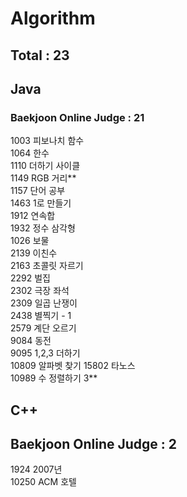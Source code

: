 # Algorithm

## Total : 23

## Java

### Baekjoon Online Judge : 21

1003 피보나치 함수  
1064 한수   
1110 더하기 사이클  
1149 RGB 거리**    
1157 단어 공부  
1463 1로 만들기  
1912 연속합  
1932 정수 삼각형  
1026 보물  
2139 이친수  
2163 초콜릿 자르기   
2292 벌집  
2302 극장 좌석  
2309 일곱 난쟁이   
2438 별찍기 - 1  
2579 계단 오르기     
9084 동전  
9095 1,2,3 더하기  
10809 알파벳 찾기 
15802 타노스  
10989 수 정렬하기 3**  

## C++

## Baekjoon Online Judge : 2

1924 2007년   
10250 ACM 호텔  
